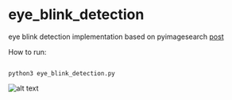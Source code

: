 # eye_blink_detection
eye blink detection implementation based on pyimagesearch [post](https://www.pyimagesearch.com/2017/04/24/eye-blink-detection-opencv-python-dlib/)

How to run:
<pre><code>
python3 eye_blink_detection.py
</code></pre>


![alt text](https://github.com/mevo12318/eye_blink_detection/blob/master/results/blink.gif)